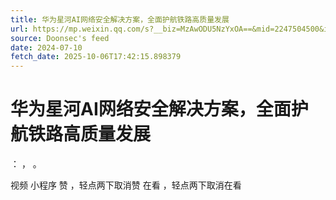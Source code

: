 ```yaml
---
title: 华为星河AI网络安全解决方案，全面护航铁路高质量发展
url: https://mp.weixin.qq.com/s?__biz=MzAwODU5NzYxOA==&mid=2247504500&idx=2&sn=6684632e44b13398c7acda634bf81904
source: Doonsec's feed
date: 2024-07-10
fetch_date: 2025-10-06T17:42:15.898379
---
```


# 华为星河AI网络安全解决方案，全面护航铁路高质量发展

：
，
。

视频
小程序
赞
，轻点两下取消赞
在看
，轻点两下取消在看